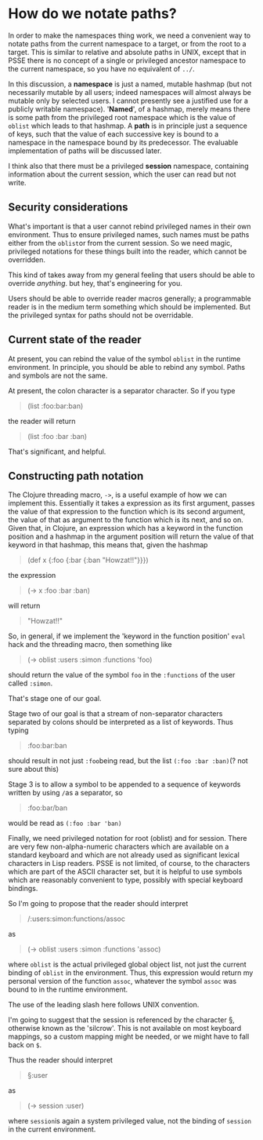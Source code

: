 # How do we notate paths?

In order to make the namespaces thing work, we need a convenient way to notate paths from the current namespace to a target, or from the root to a target. This is similar to relative and absolute paths in UNIX, except that in PSSE there is no concept of a single or privileged ancestor namespace to the current namespace, so you have no equivalent of `../`.

In this discussion, a **namespace** is just a named, mutable hashmap (but not necessarily mutable by all users; indeed namespaces will almost always be mutable only by selected users. I cannot presently see a justified use for a publicly writable namespace). '**Named**', of a hashmap, merely means there is some path from the privileged  root namespace which is the value of `oblist` which leads to that hashmap. A **path** is in principle just a sequence of keys, such that the value of each successive key is bound to a namespace in the namespace bound by its predecessor. The evaluable implementation of paths will be discussed later.

I think also that there must be a privileged **session** namespace, containing information about the current session, which the user can read but not write. 

## Security considerations

What's important is that a user cannot rebind privileged names in their own environment. Thus to ensure privileged names, such names must be paths either from the `oblist`or from the current session. So we need magic, privileged notations for these things built into the reader, which cannot be overridden.

This kind of takes away from my general feeling that users should be able to override *anything*. but hey, that's engineering for you.

Users should be able to override reader macros generally; a programmable reader is in the medium term something which should be implemented. But the privileged syntax for paths should not be overridable.

## Current state of the reader

At present, you can rebind the value of the symbol `oblist` in the runtime environment. In principle, you should be able to rebind any symbol. Paths and symbols are not the same.

At present, the colon character is a separator character. So if you type

> (list :foo:bar:ban)

the reader will return

> (list :foo :bar :ban)

That's significant, and helpful.

## Constructing path notation

The Clojure threading macro, `->`, is a useful example of how we can implement this. Essentially it takes a expression as its first argument, passes the value of that expression to the function which is its second argument, the value of that as argument to the function which is its next, and so on. Given that, in Clojure, an expression which has a keyword in the function position and a hashmap in the argument position will return the value of that keyword in that hashmap, this means that, given the hashmap

>  (def x {:foo {:bar {:ban "Howzat!!"}}}) 

the expression

> (-> x :foo :bar :ban)

will return 

> "Howzat!!"

So, in general, if we implement the 'keyword in the function position' `eval` hack and the threading macro, then something like

> (-> oblist :users :simon :functions 'foo)

should return the value of the symbol `foo` in the `:functions` of the user called `:simon`.

That's stage one of our goal.

Stage two of our goal is that a stream of non-separator characters separated by colons should be interpreted as a list of keywords. Thus typing

> :foo:bar:ban

should result in not just `:foo`being read, but the list `(:foo :bar :ban)`(? not sure about this)

Stage 3 is to allow a symbol to be appended to a sequence of keywords written by using `/`as a separator, so

> :foo:bar/ban

would be read as `(:foo :bar 'ban)`

Finally, we need privileged notation for root (oblist) and for session. There are very few non-alpha-numeric characters which are available on a standard keyboard and which are not already used as significant lexical characters in Lisp readers. PSSE is not limited, of course, to the characters which are part of the ASCII character set, but it is helpful to use symbols which are reasonably convenient to type, possibly with special keyboard bindings.

So I'm going to propose that the reader should interpret

> /:users:simon:functions/assoc

as

> (-> oblist :users :simon :functions 'assoc)

where `oblist` is the actual privileged global object list, not just the current binding of `oblist` in the environment. Thus, this expression would return my personal version of the function `assoc`, whatever the symbol `assoc` was bound to in the runtime environment.

The use of the leading slash here follows UNIX convention.

I'm going to suggest that the session is referenced by the character &sect;, otherwise known as the 'silcrow'. This is not available on most keyboard mappings, so a custom mapping might be needed, or we might have to fall back on `$`.

Thus the reader should interpret 

> &sect;:user

as

>  (-> session :user)

where `session`is again a system privileged value, not the binding of `session` in the current environment.